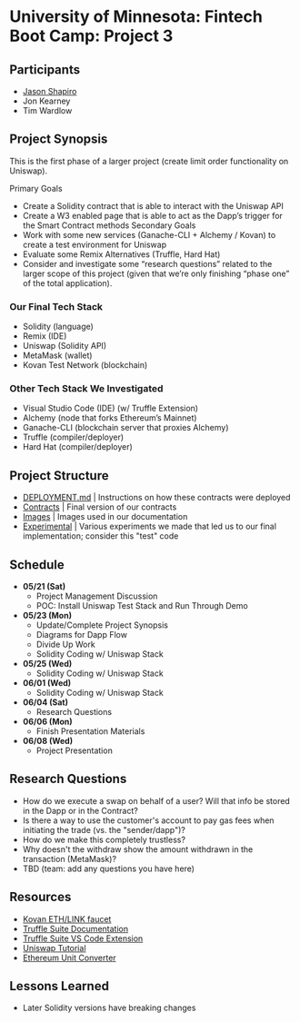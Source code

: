 # University of Minnesota: Fintech Boot Camp: Project 3

## Participants

- [Jason Shapiro](https://www.linkedin.com/in/jshapiro/)
- Jon Kearney
- Tim Wardlow

## Project Synopsis

This is the first phase of a larger project (create limit order functionality on Uniswap).

Primary Goals

- Create a Solidity contract that is able to interact with the Uniswap API
- Create a W3 enabled page that is able to act as the Dapp’s trigger for the Smart Contract methods
  Secondary Goals
- Work with some new services (Ganache-CLI + Alchemy / Kovan) to create a test environment for Uniswap
- Evaluate some Remix Alternatives (Truffle, Hard Hat)
- Consider and investigate some “research questions” related to the larger scope of this project (given that we’re only finishing “phase one” of the total application).

### Our Final Tech Stack

- Solidity (language)
- Remix (IDE)
- Uniswap (Solidity API)
- MetaMask (wallet)
- Kovan Test Network (blockchain)

### Other Tech Stack We Investigated

- Visual Studio Code (IDE) (w/ Truffle Extension)
- Alchemy (node that forks Ethereum’s Mainnet)
- Ganache-CLI (blockchain server that proxies Alchemy)
- Truffle (compiler/deployer)
- Hard Hat (compiler/deployer)

## Project Structure

- [DEPLOYMENT.md](DEPLOYMENT.md) | Instructions on how these contracts were deployed
- [Contracts](Contracts/) | Final version of our contracts
- [Images](Images/) | Images used in our documentation
- [Experimental](Experimental/) | Various experiments we made that led us to our final implementation; consider this "test" code

## Schedule

- **05/21 (Sat)**
  - Project Management Discussion
  - POC: Install Uniswap Test Stack and Run Through Demo
- **05/23 (Mon)**
  - Update/Complete Project Synopsis
  - Diagrams for Dapp Flow
  - Divide Up Work
  - Solidity Coding w/ Uniswap Stack
- **05/25 (Wed)**
  - Solidity Coding w/ Uniswap Stack
- **06/01 (Wed)**
  - Solidity Coding w/ Uniswap Stack
- **06/04 (Sat)**
  - Research Questions
- **06/06 (Mon)**
  - Finish Presentation Materials
- **06/08 (Wed)**
  - Project Presentation

## Research Questions

- How do we execute a swap on behalf of a user? Will that info be stored in the Dapp or in the Contract?
- Is there a way to use the customer's account to pay gas fees when initiating the trade (vs. the "sender/dapp")?
- How do we make this completely trustless?
- Why doesn't the withdraw show the amount withdrawn in the transaction (MetaMask)?
- TBD (team: add any questions you have here)

## Resources

- [Kovan ETH/LINK faucet](https://faucets.chain.link/)
- [Truffle Suite Documentation](https://trufflesuite.com/docs/truffle/quickstart/)
- [Truffle Suite VS Code Extension](https://trufflesuite.com/blog/build-on-web3-with-truffle-vs-code-extension/)
- [Uniswap Tutorial](https://docs.uniswap.org/protocol/V2/guides/smart-contract-integration/quick-start)
- [Ethereum Unit Converter](https://eth-converter.com/)

## Lessons Learned

- Later Solidity versions have breaking changes
